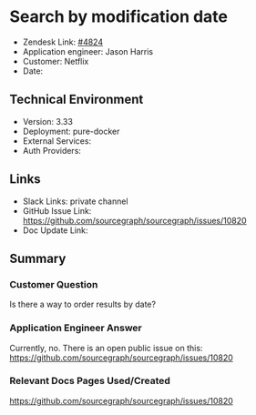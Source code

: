 # Search by modification date <!-- Ticket Title  Hint: include keywords to make it searchable -->
 
- Zendesk Link: [#4824](https://sourcegraph.zendesk.com/agent/tickets/4824)
- Application engineer: Jason Harris
- Customer: Netflix <!-- Redact if this contains personally identifying information -->
- Date:

<!-- Data populated from integration, speak to Ben Gordon or Michael Bali if not working -->
<!-- During Internal team trial, fill missing data manually (we are waiting for all data to sync) -->
 
## Technical Environment
- Version: ​3.33
- Deployment: pure-docker
- External Services:
- Auth Providers:
 
 
## Links
<!-- Data for application engineer manual entry -->
- Slack Links: private channel
- GitHub Issue Link: https://github.com/sourcegraph/sourcegraph/issues/10820
- Doc Update Link:
 
## Summary
### Customer Question
Is there a way to order results by date?

### Application Engineer Answer
Currently, no. There is an open public issue on this: https://github.com/sourcegraph/sourcegraph/issues/10820
 
### Relevant Docs Pages Used/Created
https://github.com/sourcegraph/sourcegraph/issues/10820

<!-- Once complete, upload a copy to https://github.com/sourcegraph/support-tools-internal/tree/main/resolved-tickets as a .md file -->
<!-- Name the file .md -->
